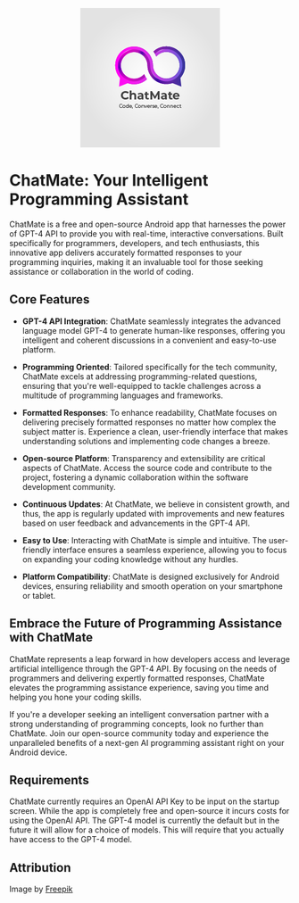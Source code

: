<p align="center">
  <img src="images/logo.png" alt="Logo">
</p>

# ChatMate: Your Intelligent Programming Assistant

ChatMate is a free and open-source Android app that harnesses the power of GPT-4 API to provide you with real-time, interactive conversations. Built specifically for programmers, developers, and tech enthusiasts, this innovative app delivers accurately formatted responses to your programming inquiries, making it an invaluable tool for those seeking assistance or collaboration in the world of coding.

## Core Features

- **GPT-4 API Integration**: ChatMate seamlessly integrates the advanced language model GPT-4 to generate human-like responses, offering you intelligent and coherent discussions in a convenient and easy-to-use platform.

- **Programming Oriented**: Tailored specifically for the tech community, ChatMate excels at addressing programming-related questions, ensuring that you're well-equipped to tackle challenges across a multitude of programming languages and frameworks.

- **Formatted Responses**: To enhance readability, ChatMate focuses on delivering precisely formatted responses no matter how complex the subject matter is. Experience a clean, user-friendly interface that makes understanding solutions and implementing code changes a breeze.

- **Open-source Platform**: Transparency and extensibility are critical aspects of ChatMate. Access the source code and contribute to the project, fostering a dynamic collaboration within the software development community.

- **Continuous Updates**: At ChatMate, we believe in consistent growth, and thus, the app is regularly updated with improvements and new features based on user feedback and advancements in the GPT-4 API.

- **Easy to Use**: Interacting with ChatMate is simple and intuitive. The user-friendly interface ensures a seamless experience, allowing you to focus on expanding your coding knowledge without any hurdles.

- **Platform Compatibility**: ChatMate is designed exclusively for Android devices, ensuring reliability and smooth operation on your smartphone or tablet.

## Embrace the Future of Programming Assistance with ChatMate

ChatMate represents a leap forward in how developers access and leverage artificial intelligence through the GPT-4 API. By focusing on the needs of programmers and delivering expertly formatted responses, ChatMate elevates the programming assistance experience, saving you time and helping you hone your coding skills.

If you're a developer seeking an intelligent conversation partner with a strong understanding of programming concepts, look no further than ChatMate. Join our open-source community today and experience the unparalleled benefits of a next-gen AI programming assistant right on your Android device.

## Requirements

ChatMate currently requires an OpenAI API Key to be input on the startup screen. While the app is completely free and open-source it incurs costs for using the OpenAI API. The GPT-4 model is currently the default but in the future it will allow for a choice
of models. This will require that you actually have access to the GPT-4 model.

## Attribution

Image by <a href="https://www.freepik.com/free-vector/gradient-communication-logo-with-tagline-template_32948577.htm#query=chatbot%20logo&position=46&from_view=search&track=ais">Freepik</a>
